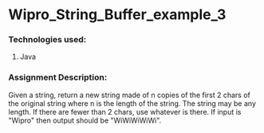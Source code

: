 # Wipro_String_Buffer_example_3

### Technologies used:
1. Java

### Assignment Description:
Given a string, return a new string made of n copies of the first 2 chars of the original string where n is the length of the string. The string may be any length. If there are fewer than 2 chars, use whatever is there.
If input is "Wipro" then output should be "WiWiWiWiWi".

